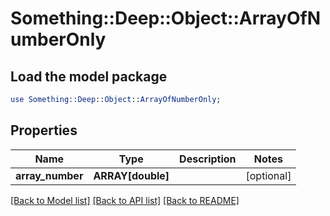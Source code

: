 # Something::Deep::Object::ArrayOfNumberOnly

## Load the model package
```perl
use Something::Deep::Object::ArrayOfNumberOnly;
```

## Properties
Name | Type | Description | Notes
------------ | ------------- | ------------- | -------------
**array_number** | **ARRAY[double]** |  | [optional] 

[[Back to Model list]](../README.md#documentation-for-models) [[Back to API list]](../README.md#documentation-for-api-endpoints) [[Back to README]](../README.md)


